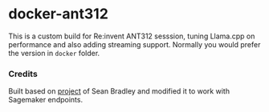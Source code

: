 # docker-ant312

This is a custom build for Re:invent ANT312 sesssion, tuning Llama.cpp on performance and also adding streaming support. 
Normally you would prefer the version in `docker` folder. 


### Credits

Built based on [project](https://gitlab.aws.dev/seanbly/quantized-document-qa) of Sean Bradley and modified it to work with Sagemaker endpoints.
